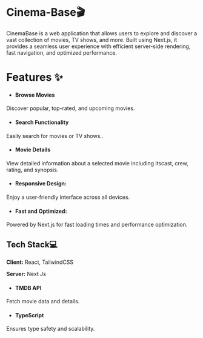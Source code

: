 
# Cinema-Base🎬

CinemaBase is a web application that allows users to explore and discover a vast collection of movies, TV shows, and more. Built using Next.js, it provides a seamless user experience with efficient server-side rendering, fast navigation, and optimized performance.


# Features ✨

- #### Browse Movies
Discover popular, top-rated, and upcoming movies.
- #### Search Functionality
 Easily search for movies or TV shows..
- #### Movie Details
View detailed information about a selected movie including   itscast, crew, rating, and synopsis.
- #### Responsive Design: 
Enjoy a user-friendly interface across all devices.
- #### Fast and Optimized:
 Powered by Next.js for fast loading times and performance optimization.



## Tech Stack💻

**Client:** React, TailwindCSS

**Server:** Next Js
- #### TMDB API
 Fetch movie data and details.
- #### TypeScript
 Ensures type safety and scalability.



